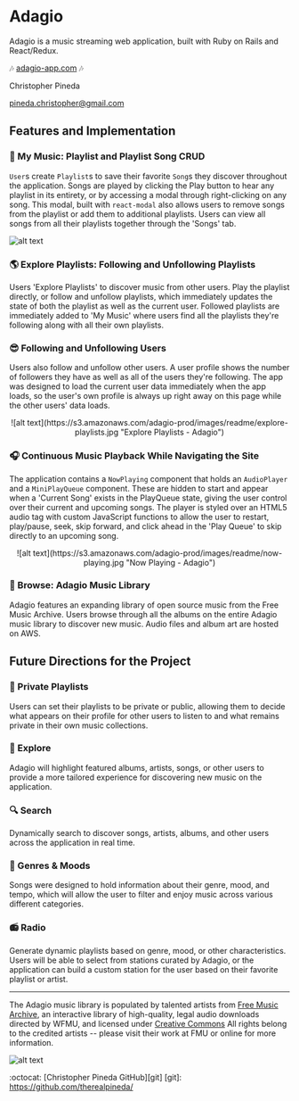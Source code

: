 # Adagio
Adagio is a music streaming web application, built with Ruby on Rails and React/Redux.

:notes:  [adagio-app.com][heroku]  :notes:

[heroku]: https://adagio-aa.herokuapp.com/

Christopher Pineda

<pineda.christopher@gmail.com>

## Features and Implementation

### :musical_keyboard: My Music: Playlist and Playlist Song CRUD
`User`s create `Playlist`s to save their favorite `Song`s they discover throughout the application. Songs are played by clicking the Play button to hear any playlist in its entirety, or by accessing a modal through right-clicking on any song. This modal, built with `react-modal`  also allows users to remove songs from the playlist or add them to additional playlists. Users can view all songs from all their playlists together through the 'Songs' tab.

![alt text](https://s3.amazonaws.com/adagio-prod/images/readme/my-music.jpg "My Music - Adagio")

### :earth_americas: Explore Playlists: Following and Unfollowing Playlists
Users 'Explore Playlists' to discover music from other users. Play the playlist directly, or follow and unfollow playlists, which immediately updates the state of both the playlist as well as the current user. Followed playlists are immediately added to 'My Music' where users find all the playlists they're following along with all their own playlists.

### :sunglasses: Following and Unfollowing Users
Users also follow and unfollow other users. A user profile shows the number of followers they have as well as all of the users they're following. The app was designed to load the current user data immediately when the app loads, so the user's own profile is always up right away on this page while the other users' data loads.

<center>
![alt text](https://s3.amazonaws.com/adagio-prod/images/readme/explore-playlists.jpg "Explore Playlists - Adagio")
</center>

### :headphones: Continuous Music Playback While Navigating the Site
The application contains a `NowPlaying` component that holds an `AudioPlayer` and a `MiniPlayQueue` component. These are hidden to start and appear when a 'Current Song' exists in the PlayQueue state, giving the user control over their current and upcoming songs. The player is styled over an HTML5 audio tag with custom JavaScript functions to allow the user to restart, play/pause, seek, skip forward, and click ahead in the 'Play Queue' to skip directly to an upcoming song.

<center>
![alt text](https://s3.amazonaws.com/adagio-prod/images/readme/now-playing.jpg "Now Playing - Adagio")
</center>

### :minidisc: Browse: Adagio Music Library
Adagio features an expanding library of open source music from the Free Music Archive. Users browse through all the albums on the entire Adagio music library to discover new music. Audio files and album art are hosted on AWS.


## Future Directions for the Project

### :see_no_evil: Private Playlists
Users can set their playlists to be private or public, allowing them to decide what appears on their profile for other users to listen to and what remains private in their own music collections.

### :rocket: Explore
Adagio will highlight featured albums, artists, songs, or other users to provide a more tailored experience for discovering new music on the application.

### :mag: Search
Dynamically search to discover songs, artists, albums, and other users across the application in real time.

### :saxophone: Genres & Moods
Songs were designed to hold information about their genre, mood, and tempo, which will allow the user to filter and enjoy music across various different categories.

### :radio: Radio
Generate dynamic playlists based on genre, mood, or other characteristics. Users will be able to select from stations curated by Adagio, or the application can build a custom station for the user based on their favorite playlist or artist.

-- -- --

The Adagio music library is populated by talented artists from [Free Music Archive][fmu], an interactive library of high-quality, legal audio downloads directed by WFMU, and licensed under [Creative Commons][cc] All rights belong to the credited artists -- please visit their work at FMU or online for more information.  

![alt text](https://licensebuttons.net/l/by-sa/4.0/88x31.png "Creative Commons")

[fmu]: http://freemusicarchive.org/about
[cc]: https://creativecommons.org/about/



:octocat: [Christopher Pineda GitHub][git]
[git]: https://github.com/therealpineda/
